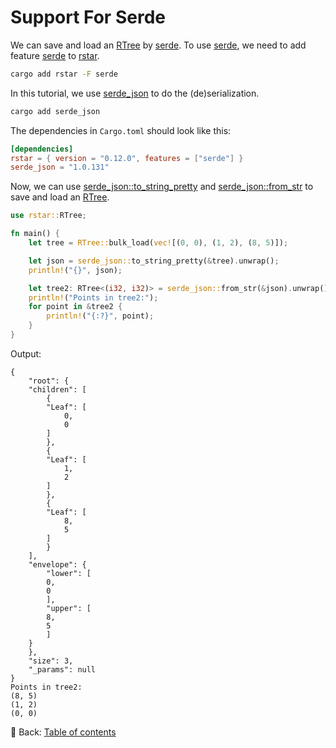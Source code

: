 # Support For Serde

We can save and load an [RTree](https://docs.rs/rstar/latest/rstar/struct.RTree.html) by [serde](https://serde.rs/).
To use [serde](https://serde.rs/), we need to add feature [serde](https://docs.rs/crate/rstar/latest/features#serde) to [rstar](https://docs.rs/rstar/latest/rstar/index.html).

```sh
cargo add rstar -F serde
```

In this tutorial, we use [serde_json](https://docs.rs/serde_json/latest/serde_json/) to do the (de)serialization.

```sh
cargo add serde_json
```

The dependencies in `Cargo.toml` should look like this:

```toml
[dependencies]
rstar = { version = "0.12.0", features = ["serde"] }
serde_json = "1.0.131"
```

Now, we can use [serde_json::to_string_pretty](https://docs.rs/serde_json/latest/serde_json/fn.to_string_pretty.html) and [serde_json::from_str](https://docs.rs/serde_json/latest/serde_json/fn.from_str.html) to save and load an [RTree](https://docs.rs/rstar/latest/rstar/struct.RTree.html).

```rust
use rstar::RTree;

fn main() {
    let tree = RTree::bulk_load(vec![(0, 0), (1, 2), (8, 5)]);

    let json = serde_json::to_string_pretty(&tree).unwrap();
    println!("{}", json);

    let tree2: RTree<(i32, i32)> = serde_json::from_str(&json).unwrap();
    println!("Points in tree2:");
    for point in &tree2 {
        println!("{:?}", point);
    }
}
```

Output:

```text
{
    "root": {
    "children": [
        {
        "Leaf": [
            0,
            0
        ]
        },
        {
        "Leaf": [
            1,
            2
        ]
        },
        {
        "Leaf": [
            8,
            5
        ]
        }
    ],
    "envelope": {
        "lower": [
        0,
        0
        ],
        "upper": [
        8,
        5
        ]
    }
    },
    "size": 3,
    "_params": null
}
Points in tree2:
(8, 5)
(1, 2)
(0, 0)
```

<!-- :arrow_right:  Next:  -->

:blue_book: Back: [Table of contents](./../README.md)
